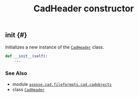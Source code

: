 ﻿---
title: CadHeader constructor
second_title: Aspose.CAD for Python via .NET API References
description: 
type: docs
weight: 10
url: /python-net/aspose.cad.fileformats.cad.cadobjects/cadheader/__init__/
is_root: false
---

## __init__ {#}

Initializes a new instance of the [`CadHeader`](/cad/python-net/aspose.cad.fileformats.cad.cadobjects/cadheader) class.



```python
def __init__(self):
    ...
```





### See Also
* module [`aspose.cad.fileformats.cad.cadobjects`](../../)
* class [`CadHeader`](/cad/python-net/aspose.cad.fileformats.cad.cadobjects/cadheader)
